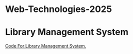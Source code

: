 # Web-Technologies-2025

# Library Management System

[Code For Library Management System.](https://github.com/TejavathChakridhar/Web-Technologies-2025/tree/main/Library%20Management%20System)
